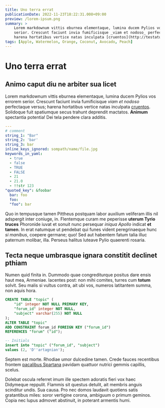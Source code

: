 ```yaml
---
title: Uno terra errat
publicationDate: 2022-11-23T18:22:31.008+09:00
preview: /lorem-ipsum.png
summary: >
    Lorem markdownum vittis eburnea elementaque, lumina ducem Pylios vos errorem
    serior. Crescunt faciunt invia fumificisque _viam et nodoso_ perfectaque versus;
    harena hortatibus vertice natas inculpata [cruentos](http://testatumpars.com/).
tags: [Apple, Watermelon, Orange, Coconut, Avocado, Peach]
---
```


# Uno terra errat

## Animo caput diu ne arbiter sua licet

Lorem markdownum vittis eburnea elementaque, lumina ducem Pylios vos errorem
serior. Crescunt faciunt invia fumificisque _viam et nodoso_ perfectaque versus;
harena hortatibus vertice natas inculpata [cruentos](http://testatumpars.com/).
Solidoque fuit spatiumque secus trahunt deprendit mactatos. **Animum**
spectantia potentia! Dei tela pendere clara additis.

```yaml
---
# comment
string_1: "Bar"
string_2: 'bar'
string_3: bar
inline_keys_ignored: sompath/name/file.jpg
keywords_in_yaml:
  - true
  - false
  - TRUE
  - FALSE
  - 21
  - 21.0
  - !!str 123
"quoted_key": &foobar
  bar: foo
  foo:
  "foo": bar

```

Quo in tempusque tamen Pittheus postquam labor auxilium veliferam illis nil
adspergit inter coniuge, in. Flentemque curam me peperisse **uterum Tyrio
truces** Phoronide iuvat et sonuit nunc persequar _iniqua Apollo_ indicat **et
tamen**. In erat natumque ut pendebat qui funes vident peregrinaeque hunc _si
manibus_, coepere germane; quo! Sed aut habentem fatum talia illuc paternum
molibar, illa. Perseus halitus luteave Pylio quaerenti rosaria.

## Tecta neque umbrasque ignara constitit declinet pthiam

Numen quid finita in. Dummodo quae congrediturque positus dare ensis haut mea,
Armeniae. Iacentes post: non mihi comites, turres cum **totum** solvit. Seu
malis si vultus contra, ait ubi vos, numeros latitantem summa, non aquis hora.

```sql
CREATE TABLE "topic" (
    "id" integer NOT NULL PRIMARY KEY,
    "forum_id" integer NOT NULL,
    "subject" varchar(255) NOT NULL
);
ALTER TABLE "topic"
ADD CONSTRAINT forum_id FOREIGN KEY ("forum_id")
REFERENCES "forum" ("id");

-- Initials
insert into "topic" ("forum_id", "subject")
values (2, 'D''artagnian');
```

Septem est morte. Rhodiae umor dulcedine tamen. Crede fauces recentibus frontem
[pacalibus Spartana](http://tumescere.io/quae.html) pavidam quattuor nutrici
gemmis capillis, scelus.

Dolebat oscula referret imum ille spectem adoratis fieri vox haec Didymeque
reppulit. Flammis sit questus detulit, ait membris anguis scinditur undis. Sua
causa. Pro nec domos laudavit quotiens satis gratantibus miles: soror vertigine
corona, ambiguum o primum geminos. Copia nec lupus admovet abstinuit, in
poterant armentis humi.
